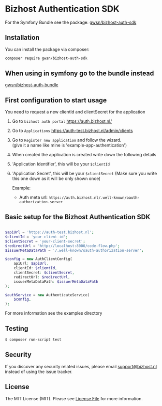 # Bizhost Authentication SDK
For the Symfony Bundle see the package: [gwsn/bizhost-auth-sdk](https://gitlab.com/gwsn/packages/bizhost-auth-sdk)

## Installation
You can install the package via composer:

``` bash
composer require gwsn/bizhost-auth-sdk
```

## When using in symfony go to the bundle instead
[gwsn/bizhost-auth-bundle](https://gitlab.com/gwsn/packages/bizhost-auth-bundle)


## First configuration to start usage

You need to request a new clientId and clientSecret for the application

1. Go to `bizhost auth portal` https://auth.bizhost.nl/
2. Go to `Applications` https://auth-test.bizhost.nl/admin/clients
3. Go to `Register new application` and follow the wizard.  
   (give it a name like mine is 'example-app-authentication')
5. When created the application is created write down the following details
6. 'Application Identifier', this will be your `$clientId`
7. 'Application Secret', this will be your `$clientSecret`
   (Make sure you write this one down as it will be only shown once)

    Example:
    - Auth meta url: `https://auth.bizhost.nl/.well-known/oauth-authorization-server`


## Basic setup for the Bizhost Authentication SDK 
``` php

$apiUrl = 'https://auth-test.bizhost.nl';
$clientId = 'your-client-id';
$clientSecret = 'your-client-secret';
$redirectUrl = 'http://localhost:8000/code-flow.php';
$issuerMetaDataPath = '/.well-known/oauth-authorization-server';

$config = new AuthClientConfig(
    apiUrl: $apiUrl,
    clientId: $clientId,
    clientSecret: $clientSecret,
    redirectUrl: $redirectUrl,
    issuerMetaDataPath: $issuerMetaDataPath
);

$authService = new AuthenticateService(
    $config,
);


```

For more information see the examples directory

## Testing

``` bash
$ composer run-script test
```

## Security

If you discover any security related issues, please email support@bizhost.nl instead of using the issue tracker.


## License

The MIT License (MIT). Please see [License File](LICENSE.md) for more information.
